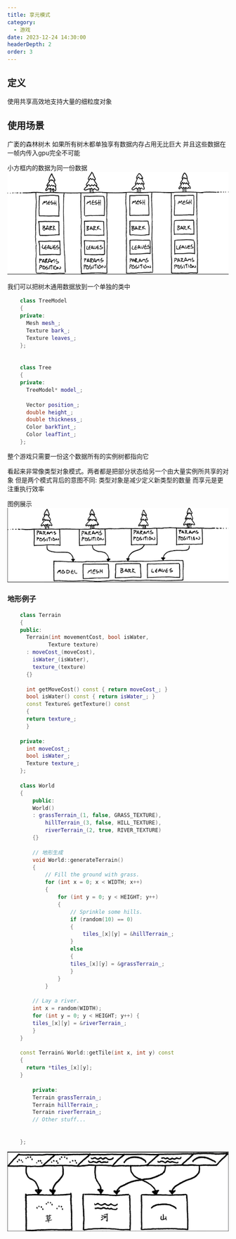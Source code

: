 ```yaml
---
title: 享元模式
category:
  - 游戏
date: 2023-12-24 14:30:00
headerDepth: 2 
order: 3
---
```


## 定义
使用共享高效地支持大量的细粒度对象

## 使用场景
广袤的森林树木 如果所有树木都单独享有数据内存占用无比巨大 并且这些数据在一帧内传入gpu完全不可能


小方框内的数据为同一份数据
![Alt text](image-1.png)

我们可以把树木通用数据放到一个单独的类中
```c++
    class TreeModel
    {
    private:
      Mesh mesh_;
      Texture bark_;
      Texture leaves_;
    };


    class Tree
    {
    private:
      TreeModel* model_;

      Vector position_;
      double height_;
      double thickness_;
      Color barkTint_;
      Color leafTint_;
    };
```
整个游戏只需要一份这个数据所有的实例树都指向它 


看起来非常像类型对象模式。两者都是把部分状态给另一个由大量实例所共享的对象  但是两个模式背后的意图不同: 类型对象是减少定义新类型的数量  而享元是更注重执行效率
 
图例展示
![Alt text](image-2.png)

### 地形例子
```c++
    class Terrain
    {
    public:
      Terrain(int movementCost, bool isWater,
             Texture texture)
      : moveCost_(moveCost),
        isWater_(isWater),
        texture_(texture)
      {}

      int getMoveCost() const { return moveCost_; }
      bool isWater() const { return isWater_; }
      const Texture& getTexture() const
      {
      return texture_;
      }

    private:
      int moveCost_;
      bool isWater_;
      Texture texture_;
    };

    class World
    {
        public:
        World()
        : grassTerrain_(1, false, GRASS_TEXTURE),
            hillTerrain_(3, false, HILL_TEXTURE),
            riverTerrain_(2, true, RIVER_TEXTURE)
        {}  
        
        // 地形生成
        void World::generateTerrain()
        {
            // Fill the ground with grass.
            for (int x = 0; x < WIDTH; x++)
            {
                for (int y = 0; y < HEIGHT; y++)
                {
                    // Sprinkle some hills.
                    if (random(10) == 0)
                    {
                        tiles_[x][y] = &hillTerrain_;
                    }
                    else
                    {
                    tiles_[x][y] = &grassTerrain_;
                    }
                }
            }

        // Lay a river.
        int x = random(WIDTH);
        for (int y = 0; y < HEIGHT; y++) {
        tiles_[x][y] = &riverTerrain_;
        }
    }

    const Terrain& World::getTile(int x, int y) const
    {
      return *tiles_[x][y];
    }

        private:
        Terrain grassTerrain_;
        Terrain hillTerrain_;
        Terrain riverTerrain_;
        // Other stuff...

        
    };

``` 
![Alt text](image-3.png)